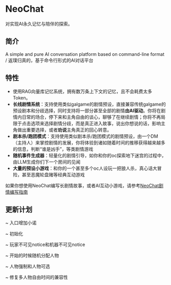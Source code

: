# NeoChat
对实现AI永久记忆与陪伴的探索。

## 简介

A simple and pure AI conversation platform based on command-line format / 返璞归真的，基于命令行形式的AI对话平台

## 特性

- 使用RAG向量库记忆系统，拥有数万条上下文的记忆，且不会耗费太多Token。
- **长线剧情系统**：支持使用类似galgame的剧情预设，直接兼容传统galgame的预设剧本和分歧选择，同时支持将一部分甚至全部的剧情**由AI驱动**。你将在剧情内日常的场合，停下来和主角自由的谈心，聊够了在继续剧情；你将不再局限于点击选项来选择剧情分歧，而是真正进入故事，说出你想说的话，影响主角做出重要选择，或者**劝说**主角真正的回心转意。
- **剧本杀/跑团模式**：支持使用类似剧本杀/跑团模式的剧情预设，由一个DM（主持人）来掌控剧情的发展，你将体验到诸如随着时间的推移获得越来越多的信息，判断“谁是凶手”，等类剧情游戏
- **随机事件生成器**：轻量化的剧情引导，如你和你的oc探索地下迷宫的过程中，由LLM生成你们下一个房间的见闻
- **大量的预设小游戏**：和你的一个甚至多个oc人设玩一把狼人杀，真心话大冒险，甚至恶魔轮盘赌等经典互动游戏

如果你想使用NeoChat编写长剧情故事，或者AI互动小游戏，请参考[NeoChat剧情编写指南](https://github.com/T-Auto/NeoChat/blob/main/NeoChat%20%E5%89%A7%E6%83%85%E5%88%9B%E4%BD%9C%E6%8C%87%E5%8D%97.md)



## 更新计划

~ 入口增加小诺

~ 初始化

~ 玩家不可见notice和机器不可见notice

~ 开始的时候随机分配人物

~ 人物强制和人物可选

~ 修复多人物自由时间的兼容性